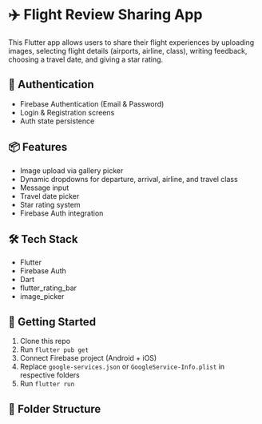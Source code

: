 # ✈️ Flight Review Sharing App

This Flutter app allows users to share their flight experiences by uploading images, selecting flight details (airports, airline, class), writing feedback, choosing a travel date, and giving a star rating.

## 🔐 Authentication
- Firebase Authentication (Email & Password)
- Login & Registration screens
- Auth state persistence

## 📦 Features
- Image upload via gallery picker
- Dynamic dropdowns for departure, arrival, airline, and travel class
- Message input
- Travel date picker
- Star rating system
- Firebase Auth integration

## 🛠 Tech Stack
- Flutter
- Firebase Auth
- Dart
- flutter_rating_bar
- image_picker

## 🚀 Getting Started
1. Clone this repo
2. Run `flutter pub get`
3. Connect Firebase project (Android + iOS)
4. Replace `google-services.json` or `GoogleService-Info.plist` in respective folders
5. Run `flutter run`

## 📁 Folder Structure
